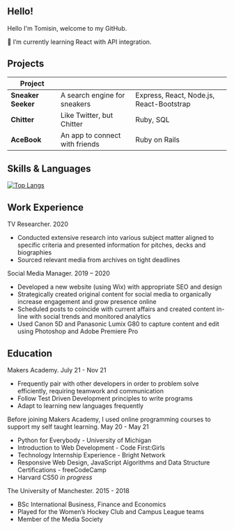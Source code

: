 ## Hello!

Hello I'm Tomisin, welcome to my GitHub.

🌱 I’m currently learning React with API integration.

Projects
----

| **Project**            |                                       |                                         |
| ---------------------- | ------------------------------------- | ----------------------------------------|
| **Sneaker Seeker**     | A search engine for sneakers          | Express, React, Node.js, React-Bootstrap|
| **Chitter**            | Like Twitter, but Chitter             | Ruby, SQL                               |
| **AceBook**            | An app to connect with friends        | Ruby on Rails                           |


Skills & Languages
----

[![Top Langs](https://github-readme-stats.vercel.app/api/top-langs/?username=tomisinj&layout=compact)](https://github.com/anuraghazra/github-readme-stats)

Work Experience
----

TV Researcher. 2020
- Conducted extensive research into various subject matter aligned to specific criteria and presented information for pitches, decks and biographies
- Sourced relevant media from archives on tight deadlines

Social Media Manager. 2019 – 2020
- Developed a new website (using Wix) with appropriate SEO and design
- Strategically created original content for social media to organically increase engagement and grow presence online
- Scheduled posts to coincide with current affairs and created content in-line with social trends and monitored analytics
- Used Canon 5D and Panasonic Lumix G80 to capture content and edit using Photoshop and Adobe Premiere Pro

Education
----

Makers Academy. 
July 21 - Nov 21

- Frequently pair with other developers in order to problem solve efficiently, requiring teamwork and communication
- Follow Test Driven Development principles to write programs
- Adapt to learning new languages frequently

Before joining Makers Academy, I used online programming courses to support my self taught learning.
May 20 - May 21

- Python for Everybody - University of Michigan
- Introduction to Web Development - Code First:Girls
- Technology Internship Experience - Bright Network
- Responsive Web Design, JavaScript Algorithms and Data Structure Certifications - freeCodeCamp
- Harvard CS50 _in progress_

The University of Manchester.
2015 - 2018

- BSc International Business, Finance and Economics
- Played for the Women’s Hockey Club and Campus League teams
- Member of the Media Society
